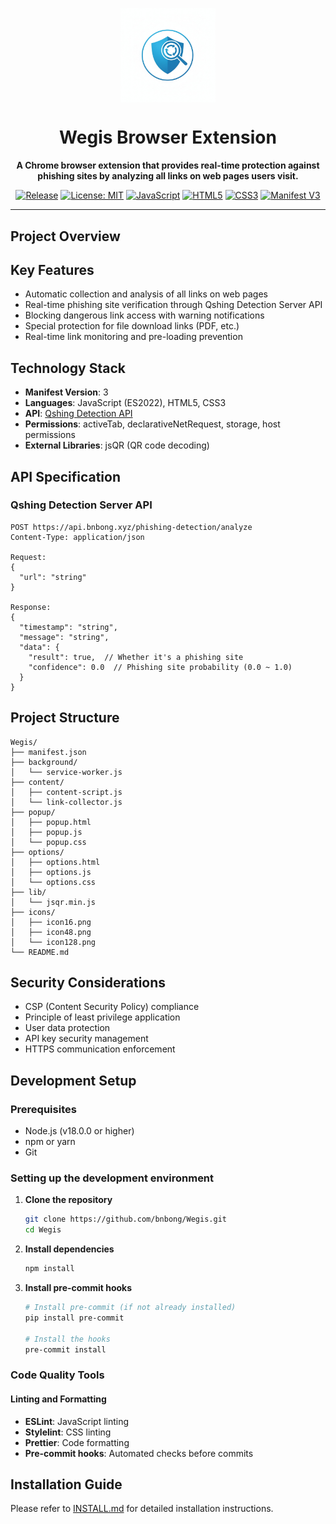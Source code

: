 <p align="center">
    <img align="top" width="30%" src="/icons/qshing_extension_icon.jpeg" alt="Wegis"/>
</p>

<div align="center">

# Wegis Browser Extension

**A Chrome browser extension that provides real-time protection against phishing sites by analyzing all links on web pages users visit.**

[![Release](https://img.shields.io/github/v/release/bnbong/Wegis?display_name=tag)](https://github.com/bnbong/Wegis/releases)
[![License: MIT](https://img.shields.io/badge/License-MIT-green.svg)](https://github.com/bnbong/Wegis/blob/main/LICENSE)
[![JavaScript](https://img.shields.io/badge/JavaScript-ES2022-F7DF1E?logo=javascript&logoColor=black)](#)
[![HTML5](https://img.shields.io/badge/HTML5-E34F26?logo=html5&logoColor=white)](#)
[![CSS3](https://img.shields.io/badge/CSS3-1572B6?logo=css3&logoColor=white)](#)
[![Manifest V3](https://img.shields.io/badge/Manifest-V3-blue)](#)

</div>

---

## Project Overview

## Key Features

- Automatic collection and analysis of all links on web pages
- Real-time phishing site verification through Qshing Detection Server API
- Blocking dangerous link access with warning notifications
- Special protection for file download links (PDF, etc.)
- Real-time link monitoring and pre-loading prevention

## Technology Stack

- **Manifest Version**: 3
- **Languages**: JavaScript (ES2022), HTML5, CSS3
- **API**: [Qshing Detection API](https://github.com/bnbong/Qshing_server)
- **Permissions**: activeTab, declarativeNetRequest, storage, host permissions
- **External Libraries**: jsQR (QR code decoding)

## API Specification

### Qshing Detection Server API

```
POST https://api.bnbong.xyz/phishing-detection/analyze
Content-Type: application/json

Request:
{
  "url": "string"
}

Response:
{
  "timestamp": "string",
  "message": "string",
  "data": {
    "result": true,  // Whether it's a phishing site
    "confidence": 0.0  // Phishing site probability (0.0 ~ 1.0)
  }
}
```

## Project Structure

```
Wegis/
├── manifest.json
├── background/
│   └── service-worker.js
├── content/
│   ├── content-script.js
│   └── link-collector.js
├── popup/
│   ├── popup.html
│   ├── popup.js
│   └── popup.css
├── options/
│   ├── options.html
│   ├── options.js
│   └── options.css
├── lib/
│   └── jsqr.min.js
├── icons/
│   ├── icon16.png
│   ├── icon48.png
│   └── icon128.png
└── README.md
```

## Security Considerations

- CSP (Content Security Policy) compliance
- Principle of least privilege application
- User data protection
- API key security management
- HTTPS communication enforcement

## Development Setup

### Prerequisites

- Node.js (v18.0.0 or higher)
- npm or yarn
- Git

### Setting up the development environment

1. **Clone the repository**

   ```bash
   git clone https://github.com/bnbong/Wegis.git
   cd Wegis
   ```

2. **Install dependencies**

   ```bash
   npm install
   ```

3. **Install pre-commit hooks**

   ```bash
   # Install pre-commit (if not already installed)
   pip install pre-commit

   # Install the hooks
   pre-commit install
   ```

### Code Quality Tools

#### Linting and Formatting

- **ESLint**: JavaScript linting
- **Stylelint**: CSS linting
- **Prettier**: Code formatting
- **Pre-commit hooks**: Automated checks before commits

## Installation Guide

Please refer to [INSTALL.md](INSTALL.md) for detailed installation instructions.
